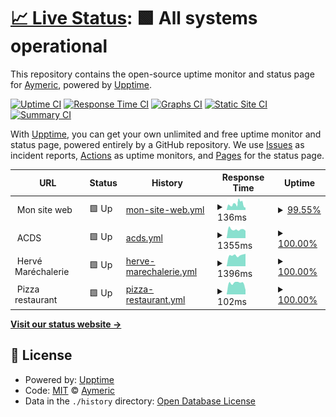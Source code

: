 # [📈 Live Status](https://aymeric35.github.io/websites-monitoring): <!--live status--> **🟩 All systems operational**

This repository contains the open-source uptime monitor and status page for [Aymeric](https://aymeric35.github.io/websites-monitoring), powered by [Upptime](https://github.com/upptime/upptime).

[![Uptime CI](https://github.com/aymeric35/websites-monitoring/workflows/Uptime%20CI/badge.svg)](https://github.com/aymeric35/websites-monitoring/actions?query=workflow%3A%22Uptime+CI%22)
[![Response Time CI](https://github.com/aymeric35/websites-monitoring/workflows/Response%20Time%20CI/badge.svg)](https://github.com/aymeric35/websites-monitoring/actions?query=workflow%3A%22Response+Time+CI%22)
[![Graphs CI](https://github.com/aymeric35/websites-monitoring/workflows/Graphs%20CI/badge.svg)](https://github.com/aymeric35/websites-monitoring/actions?query=workflow%3A%22Graphs+CI%22)
[![Static Site CI](https://github.com/aymeric35/websites-monitoring/workflows/Static%20Site%20CI/badge.svg)](https://github.com/aymeric35/websites-monitoring/actions?query=workflow%3A%22Static+Site+CI%22)
[![Summary CI](https://github.com/aymeric35/websites-monitoring/workflows/Summary%20CI/badge.svg)](https://github.com/aymeric35/websites-monitoring/actions?query=workflow%3A%22Summary+CI%22)

With [Upptime](https://upptime.js.org), you can get your own unlimited and free uptime monitor and status page, powered entirely by a GitHub repository. We use [Issues](https://github.com/aymeric35/websites-monitoring/issues) as incident reports, [Actions](https://github.com/aymeric35/websites-monitoring/actions) as uptime monitors, and [Pages](https://aymeric35.github.io/websites-monitoring) for the status page.

<!--start: status pages-->
<!-- This summary is generated by Upptime (https://github.com/upptime/upptime) -->
<!-- Do not edit this manually, your changes will be overwritten -->
<!-- prettier-ignore -->
| URL | Status | History | Response Time | Uptime |
| --- | ------ | ------- | ------------- | ------ |
| <img alt="" src="https://favicons.githubusercontent.com/null" height="13"> Mon site web | 🟩 Up | [mon-site-web.yml](https://github.com/aymeric35/websites-monitoring/commits/HEAD/history/mon-site-web.yml) | <details><summary><img alt="Response time graph" src="./graphs/mon-site-web/response-time-week.png" height="20"> 136ms</summary><br><a href="https://aymeric35.github.io/websites-monitoring/history/mon-site-web"><img alt="Response time 187" src="https://img.shields.io/endpoint?url=https%3A%2F%2Fraw.githubusercontent.com%2Faymeric35%2Fwebsites-monitoring%2FHEAD%2Fapi%2Fmon-site-web%2Fresponse-time.json"></a><br><a href="https://aymeric35.github.io/websites-monitoring/history/mon-site-web"><img alt="24-hour response time 94" src="https://img.shields.io/endpoint?url=https%3A%2F%2Fraw.githubusercontent.com%2Faymeric35%2Fwebsites-monitoring%2FHEAD%2Fapi%2Fmon-site-web%2Fresponse-time-day.json"></a><br><a href="https://aymeric35.github.io/websites-monitoring/history/mon-site-web"><img alt="7-day response time 136" src="https://img.shields.io/endpoint?url=https%3A%2F%2Fraw.githubusercontent.com%2Faymeric35%2Fwebsites-monitoring%2FHEAD%2Fapi%2Fmon-site-web%2Fresponse-time-week.json"></a><br><a href="https://aymeric35.github.io/websites-monitoring/history/mon-site-web"><img alt="30-day response time 204" src="https://img.shields.io/endpoint?url=https%3A%2F%2Fraw.githubusercontent.com%2Faymeric35%2Fwebsites-monitoring%2FHEAD%2Fapi%2Fmon-site-web%2Fresponse-time-month.json"></a><br><a href="https://aymeric35.github.io/websites-monitoring/history/mon-site-web"><img alt="1-year response time 187" src="https://img.shields.io/endpoint?url=https%3A%2F%2Fraw.githubusercontent.com%2Faymeric35%2Fwebsites-monitoring%2FHEAD%2Fapi%2Fmon-site-web%2Fresponse-time-year.json"></a></details> | <details><summary><a href="https://aymeric35.github.io/websites-monitoring/history/mon-site-web">99.55%</a></summary><a href="https://aymeric35.github.io/websites-monitoring/history/mon-site-web"><img alt="All-time uptime 99.91%" src="https://img.shields.io/endpoint?url=https%3A%2F%2Fraw.githubusercontent.com%2Faymeric35%2Fwebsites-monitoring%2FHEAD%2Fapi%2Fmon-site-web%2Fuptime.json"></a><br><a href="https://aymeric35.github.io/websites-monitoring/history/mon-site-web"><img alt="24-hour uptime 99.38%" src="https://img.shields.io/endpoint?url=https%3A%2F%2Fraw.githubusercontent.com%2Faymeric35%2Fwebsites-monitoring%2FHEAD%2Fapi%2Fmon-site-web%2Fuptime-day.json"></a><br><a href="https://aymeric35.github.io/websites-monitoring/history/mon-site-web"><img alt="7-day uptime 99.55%" src="https://img.shields.io/endpoint?url=https%3A%2F%2Fraw.githubusercontent.com%2Faymeric35%2Fwebsites-monitoring%2FHEAD%2Fapi%2Fmon-site-web%2Fuptime-week.json"></a><br><a href="https://aymeric35.github.io/websites-monitoring/history/mon-site-web"><img alt="30-day uptime 99.83%" src="https://img.shields.io/endpoint?url=https%3A%2F%2Fraw.githubusercontent.com%2Faymeric35%2Fwebsites-monitoring%2FHEAD%2Fapi%2Fmon-site-web%2Fuptime-month.json"></a><br><a href="https://aymeric35.github.io/websites-monitoring/history/mon-site-web"><img alt="1-year uptime 99.91%" src="https://img.shields.io/endpoint?url=https%3A%2F%2Fraw.githubusercontent.com%2Faymeric35%2Fwebsites-monitoring%2FHEAD%2Fapi%2Fmon-site-web%2Fuptime-year.json"></a></details>
| <img alt="" src="https://favicons.githubusercontent.com/null" height="13"> ACDS | 🟩 Up | [acds.yml](https://github.com/aymeric35/websites-monitoring/commits/HEAD/history/acds.yml) | <details><summary><img alt="Response time graph" src="./graphs/acds/response-time-week.png" height="20"> 1355ms</summary><br><a href="https://aymeric35.github.io/websites-monitoring/history/acds"><img alt="Response time 1685" src="https://img.shields.io/endpoint?url=https%3A%2F%2Fraw.githubusercontent.com%2Faymeric35%2Fwebsites-monitoring%2FHEAD%2Fapi%2Facds%2Fresponse-time.json"></a><br><a href="https://aymeric35.github.io/websites-monitoring/history/acds"><img alt="24-hour response time 1283" src="https://img.shields.io/endpoint?url=https%3A%2F%2Fraw.githubusercontent.com%2Faymeric35%2Fwebsites-monitoring%2FHEAD%2Fapi%2Facds%2Fresponse-time-day.json"></a><br><a href="https://aymeric35.github.io/websites-monitoring/history/acds"><img alt="7-day response time 1355" src="https://img.shields.io/endpoint?url=https%3A%2F%2Fraw.githubusercontent.com%2Faymeric35%2Fwebsites-monitoring%2FHEAD%2Fapi%2Facds%2Fresponse-time-week.json"></a><br><a href="https://aymeric35.github.io/websites-monitoring/history/acds"><img alt="30-day response time 1981" src="https://img.shields.io/endpoint?url=https%3A%2F%2Fraw.githubusercontent.com%2Faymeric35%2Fwebsites-monitoring%2FHEAD%2Fapi%2Facds%2Fresponse-time-month.json"></a><br><a href="https://aymeric35.github.io/websites-monitoring/history/acds"><img alt="1-year response time 1685" src="https://img.shields.io/endpoint?url=https%3A%2F%2Fraw.githubusercontent.com%2Faymeric35%2Fwebsites-monitoring%2FHEAD%2Fapi%2Facds%2Fresponse-time-year.json"></a></details> | <details><summary><a href="https://aymeric35.github.io/websites-monitoring/history/acds">100.00%</a></summary><a href="https://aymeric35.github.io/websites-monitoring/history/acds"><img alt="All-time uptime 99.97%" src="https://img.shields.io/endpoint?url=https%3A%2F%2Fraw.githubusercontent.com%2Faymeric35%2Fwebsites-monitoring%2FHEAD%2Fapi%2Facds%2Fuptime.json"></a><br><a href="https://aymeric35.github.io/websites-monitoring/history/acds"><img alt="24-hour uptime 100.00%" src="https://img.shields.io/endpoint?url=https%3A%2F%2Fraw.githubusercontent.com%2Faymeric35%2Fwebsites-monitoring%2FHEAD%2Fapi%2Facds%2Fuptime-day.json"></a><br><a href="https://aymeric35.github.io/websites-monitoring/history/acds"><img alt="7-day uptime 100.00%" src="https://img.shields.io/endpoint?url=https%3A%2F%2Fraw.githubusercontent.com%2Faymeric35%2Fwebsites-monitoring%2FHEAD%2Fapi%2Facds%2Fuptime-week.json"></a><br><a href="https://aymeric35.github.io/websites-monitoring/history/acds"><img alt="30-day uptime 99.96%" src="https://img.shields.io/endpoint?url=https%3A%2F%2Fraw.githubusercontent.com%2Faymeric35%2Fwebsites-monitoring%2FHEAD%2Fapi%2Facds%2Fuptime-month.json"></a><br><a href="https://aymeric35.github.io/websites-monitoring/history/acds"><img alt="1-year uptime 99.97%" src="https://img.shields.io/endpoint?url=https%3A%2F%2Fraw.githubusercontent.com%2Faymeric35%2Fwebsites-monitoring%2FHEAD%2Fapi%2Facds%2Fuptime-year.json"></a></details>
| <img alt="" src="https://favicons.githubusercontent.com/null" height="13"> Hervé Maréchalerie | 🟩 Up | [herve-marechalerie.yml](https://github.com/aymeric35/websites-monitoring/commits/HEAD/history/herve-marechalerie.yml) | <details><summary><img alt="Response time graph" src="./graphs/herve-marechalerie/response-time-week.png" height="20"> 1396ms</summary><br><a href="https://aymeric35.github.io/websites-monitoring/history/herve-marechalerie"><img alt="Response time 1715" src="https://img.shields.io/endpoint?url=https%3A%2F%2Fraw.githubusercontent.com%2Faymeric35%2Fwebsites-monitoring%2FHEAD%2Fapi%2Fherve-marechalerie%2Fresponse-time.json"></a><br><a href="https://aymeric35.github.io/websites-monitoring/history/herve-marechalerie"><img alt="24-hour response time 1568" src="https://img.shields.io/endpoint?url=https%3A%2F%2Fraw.githubusercontent.com%2Faymeric35%2Fwebsites-monitoring%2FHEAD%2Fapi%2Fherve-marechalerie%2Fresponse-time-day.json"></a><br><a href="https://aymeric35.github.io/websites-monitoring/history/herve-marechalerie"><img alt="7-day response time 1396" src="https://img.shields.io/endpoint?url=https%3A%2F%2Fraw.githubusercontent.com%2Faymeric35%2Fwebsites-monitoring%2FHEAD%2Fapi%2Fherve-marechalerie%2Fresponse-time-week.json"></a><br><a href="https://aymeric35.github.io/websites-monitoring/history/herve-marechalerie"><img alt="30-day response time 1390" src="https://img.shields.io/endpoint?url=https%3A%2F%2Fraw.githubusercontent.com%2Faymeric35%2Fwebsites-monitoring%2FHEAD%2Fapi%2Fherve-marechalerie%2Fresponse-time-month.json"></a><br><a href="https://aymeric35.github.io/websites-monitoring/history/herve-marechalerie"><img alt="1-year response time 1715" src="https://img.shields.io/endpoint?url=https%3A%2F%2Fraw.githubusercontent.com%2Faymeric35%2Fwebsites-monitoring%2FHEAD%2Fapi%2Fherve-marechalerie%2Fresponse-time-year.json"></a></details> | <details><summary><a href="https://aymeric35.github.io/websites-monitoring/history/herve-marechalerie">100.00%</a></summary><a href="https://aymeric35.github.io/websites-monitoring/history/herve-marechalerie"><img alt="All-time uptime 99.63%" src="https://img.shields.io/endpoint?url=https%3A%2F%2Fraw.githubusercontent.com%2Faymeric35%2Fwebsites-monitoring%2FHEAD%2Fapi%2Fherve-marechalerie%2Fuptime.json"></a><br><a href="https://aymeric35.github.io/websites-monitoring/history/herve-marechalerie"><img alt="24-hour uptime 100.00%" src="https://img.shields.io/endpoint?url=https%3A%2F%2Fraw.githubusercontent.com%2Faymeric35%2Fwebsites-monitoring%2FHEAD%2Fapi%2Fherve-marechalerie%2Fuptime-day.json"></a><br><a href="https://aymeric35.github.io/websites-monitoring/history/herve-marechalerie"><img alt="7-day uptime 100.00%" src="https://img.shields.io/endpoint?url=https%3A%2F%2Fraw.githubusercontent.com%2Faymeric35%2Fwebsites-monitoring%2FHEAD%2Fapi%2Fherve-marechalerie%2Fuptime-week.json"></a><br><a href="https://aymeric35.github.io/websites-monitoring/history/herve-marechalerie"><img alt="30-day uptime 99.92%" src="https://img.shields.io/endpoint?url=https%3A%2F%2Fraw.githubusercontent.com%2Faymeric35%2Fwebsites-monitoring%2FHEAD%2Fapi%2Fherve-marechalerie%2Fuptime-month.json"></a><br><a href="https://aymeric35.github.io/websites-monitoring/history/herve-marechalerie"><img alt="1-year uptime 99.63%" src="https://img.shields.io/endpoint?url=https%3A%2F%2Fraw.githubusercontent.com%2Faymeric35%2Fwebsites-monitoring%2FHEAD%2Fapi%2Fherve-marechalerie%2Fuptime-year.json"></a></details>
| <img alt="" src="https://favicons.githubusercontent.com/null" height="13"> Pizza restaurant | 🟩 Up | [pizza-restaurant.yml](https://github.com/aymeric35/websites-monitoring/commits/HEAD/history/pizza-restaurant.yml) | <details><summary><img alt="Response time graph" src="./graphs/pizza-restaurant/response-time-week.png" height="20"> 102ms</summary><br><a href="https://aymeric35.github.io/websites-monitoring/history/pizza-restaurant"><img alt="Response time 124" src="https://img.shields.io/endpoint?url=https%3A%2F%2Fraw.githubusercontent.com%2Faymeric35%2Fwebsites-monitoring%2FHEAD%2Fapi%2Fpizza-restaurant%2Fresponse-time.json"></a><br><a href="https://aymeric35.github.io/websites-monitoring/history/pizza-restaurant"><img alt="24-hour response time 40" src="https://img.shields.io/endpoint?url=https%3A%2F%2Fraw.githubusercontent.com%2Faymeric35%2Fwebsites-monitoring%2FHEAD%2Fapi%2Fpizza-restaurant%2Fresponse-time-day.json"></a><br><a href="https://aymeric35.github.io/websites-monitoring/history/pizza-restaurant"><img alt="7-day response time 102" src="https://img.shields.io/endpoint?url=https%3A%2F%2Fraw.githubusercontent.com%2Faymeric35%2Fwebsites-monitoring%2FHEAD%2Fapi%2Fpizza-restaurant%2Fresponse-time-week.json"></a><br><a href="https://aymeric35.github.io/websites-monitoring/history/pizza-restaurant"><img alt="30-day response time 113" src="https://img.shields.io/endpoint?url=https%3A%2F%2Fraw.githubusercontent.com%2Faymeric35%2Fwebsites-monitoring%2FHEAD%2Fapi%2Fpizza-restaurant%2Fresponse-time-month.json"></a><br><a href="https://aymeric35.github.io/websites-monitoring/history/pizza-restaurant"><img alt="1-year response time 124" src="https://img.shields.io/endpoint?url=https%3A%2F%2Fraw.githubusercontent.com%2Faymeric35%2Fwebsites-monitoring%2FHEAD%2Fapi%2Fpizza-restaurant%2Fresponse-time-year.json"></a></details> | <details><summary><a href="https://aymeric35.github.io/websites-monitoring/history/pizza-restaurant">100.00%</a></summary><a href="https://aymeric35.github.io/websites-monitoring/history/pizza-restaurant"><img alt="All-time uptime 100.00%" src="https://img.shields.io/endpoint?url=https%3A%2F%2Fraw.githubusercontent.com%2Faymeric35%2Fwebsites-monitoring%2FHEAD%2Fapi%2Fpizza-restaurant%2Fuptime.json"></a><br><a href="https://aymeric35.github.io/websites-monitoring/history/pizza-restaurant"><img alt="24-hour uptime 100.00%" src="https://img.shields.io/endpoint?url=https%3A%2F%2Fraw.githubusercontent.com%2Faymeric35%2Fwebsites-monitoring%2FHEAD%2Fapi%2Fpizza-restaurant%2Fuptime-day.json"></a><br><a href="https://aymeric35.github.io/websites-monitoring/history/pizza-restaurant"><img alt="7-day uptime 100.00%" src="https://img.shields.io/endpoint?url=https%3A%2F%2Fraw.githubusercontent.com%2Faymeric35%2Fwebsites-monitoring%2FHEAD%2Fapi%2Fpizza-restaurant%2Fuptime-week.json"></a><br><a href="https://aymeric35.github.io/websites-monitoring/history/pizza-restaurant"><img alt="30-day uptime 100.00%" src="https://img.shields.io/endpoint?url=https%3A%2F%2Fraw.githubusercontent.com%2Faymeric35%2Fwebsites-monitoring%2FHEAD%2Fapi%2Fpizza-restaurant%2Fuptime-month.json"></a><br><a href="https://aymeric35.github.io/websites-monitoring/history/pizza-restaurant"><img alt="1-year uptime 100.00%" src="https://img.shields.io/endpoint?url=https%3A%2F%2Fraw.githubusercontent.com%2Faymeric35%2Fwebsites-monitoring%2FHEAD%2Fapi%2Fpizza-restaurant%2Fuptime-year.json"></a></details>

<!--end: status pages-->

[**Visit our status website →**](https://aymeric35.github.io/websites-monitoring)

## 📄 License

- Powered by: [Upptime](https://github.com/upptime/upptime)
- Code: [MIT](./LICENSE) © [Aymeric](https://aymeric35.github.io/websites-monitoring)
- Data in the `./history` directory: [Open Database License](https://opendatacommons.org/licenses/odbl/1-0/)
